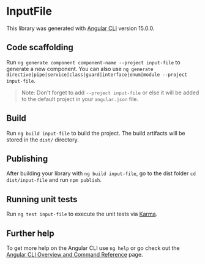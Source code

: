 # InputFile

This library was generated with [Angular CLI](https://github.com/angular/angular-cli) version 15.0.0.

## Code scaffolding

Run `ng generate component component-name --project input-file` to generate a new component. You can also use `ng generate directive|pipe|service|class|guard|interface|enum|module --project input-file`.
> Note: Don't forget to add `--project input-file` or else it will be added to the default project in your `angular.json` file. 

## Build

Run `ng build input-file` to build the project. The build artifacts will be stored in the `dist/` directory.

## Publishing

After building your library with `ng build input-file`, go to the dist folder `cd dist/input-file` and run `npm publish`.

## Running unit tests

Run `ng test input-file` to execute the unit tests via [Karma](https://karma-runner.github.io).

## Further help

To get more help on the Angular CLI use `ng help` or go check out the [Angular CLI Overview and Command Reference](https://angular.io/cli) page.
